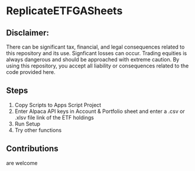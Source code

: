 # ReplicateETFGASheets

## Disclaimer:
There can be significant tax, financial, and legal consequences related to this repository and its use.
Signficant losses can occur. Trading equities is always dangerous and should be approached with extreme caution.
By using this repository, you accept all liability or consequences related to the code provided here.

## Steps
1. Copy Scripts to Apps Script Project
3. Enter Alpaca API keys in Account & Portfolio sheet and enter a .csv or .xlsv file link of the ETF holdings
4. Run Setup
5. Try other functions
## Contributions
are welcome
